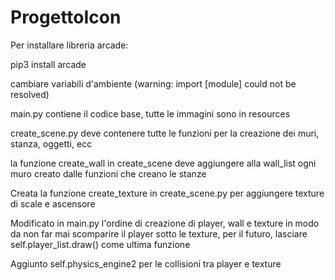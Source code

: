 # ProgettoIcon

Per installare libreria arcade:

pip3 install arcade

cambiare variabili d'ambiente (warning: import [module] could not be resolved)

main.py contiene il codice base, tutte le immagini sono in resources

create_scene.py deve contenere tutte le funzioni per la creazione dei muri, stanza, oggetti, ecc

la funzione create_wall in create_scene deve aggiungere alla wall_list ogni muro creato dalle funzioni che creano le stanze

Creata la funzione create_texture in create_scene.py per aggiungere texture di scale e ascensore

Modificato in main.py l'ordine di creazione di player, wall e texture in modo da non far mai scomparire il player sotto le texture, per il futuro, lasciare self.player_list.draw() come ultima funzione

Aggiunto self.physics_engine2 per le collisioni tra player e texture

